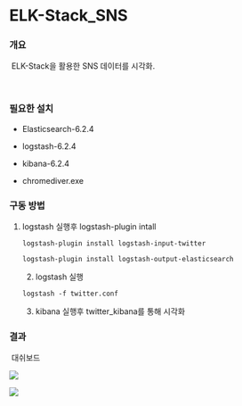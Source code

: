 # ELK-Stack_SNS
### 

### 개요

​	ELK-Stack을 활용한 SNS 데이터를 시각화.

​	

### 필요한 설치

- Elasticsearch-6.2.4
- logstash-6.2.4

- kibana-6.2.4

- chromediver.exe 

### 구동 방법

 1. logstash 실행후 logstash-plugin intall

    `logstash-plugin install logstash-input-twitter`

    `logstash-plugin install logstash-output-elasticsearch`

	2. logstash 실행

    `logstash -f twitter.conf`

	3. kibana 실행후 twitter_kibana를 통해 시각화



### 결과

​	대쉬보드

![](https://lab.ssafy.com/college2007/safe_food_springmvc/uploads/06e87c284e9230061d61963d3f62c621/321.jpg)

![](https://lab.ssafy.com/college2007/safe_food_springmvc/uploads/2bd998cae912e9b8ce291b3760216155/4312.jpg)